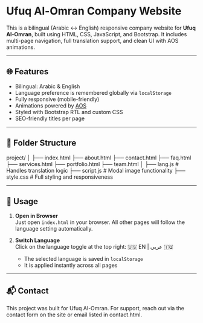 # Ufuq Al-Omran Company Website

This is a bilingual (Arabic ↔ English) responsive company website for **Ufuq Al-Omran**, built using HTML, CSS, JavaScript, and Bootstrap. It includes multi-page navigation, full translation support, and clean UI with AOS animations.

---

## 🌐 Features

- Bilingual: Arabic & English
- Language preference is remembered globally via `localStorage`
- Fully responsive (mobile-friendly)
- Animations powered by [AOS](https://michalsnik.github.io/aos/)
- Styled with Bootstrap RTL and custom CSS
- SEO-friendly titles per page

---

## 📁 Folder Structure

project/ │
    ├── index.html
    ├── about.html
    ├── contact.html
    ├── faq.html
    ├── services.html
    ├── portfolio.html
    ├── team.html │
    ├── lang.js # Handles translation logic
    ├── script.js # Modal image functionality
    ├── style.css # Full styling and responsiveness


---

## 🚀 Usage

1. **Open in Browser**  
   Just open `index.html` in your browser. All other pages will follow the language setting automatically.

2. **Switch Language**  
   Click on the language toggle at the top right: 🇺🇸 EN | عربي 🇮🇶  
   - The selected language is saved in `localStorage`
   - It is applied instantly across all pages

---

## 📬 Contact
This project was built for Ufuq Al-Omran.
For support, reach out via the contact form on the site or email listed in contact.html.